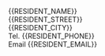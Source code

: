 {{RESIDENT_NAME}} <br> {{RESIDENT_STREET}} <br> {{RESIDENT_CITY}} <br> Tel. {{RESIDENT_PHONE}} <br> Email {{RESIDENT_EMAIL}}
<br><br>